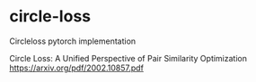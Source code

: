 # circle-loss
Circleloss pytorch implementation

Circle Loss: A Unified Perspective of Pair Similarity Optimization
https://arxiv.org/pdf/2002.10857.pdf
